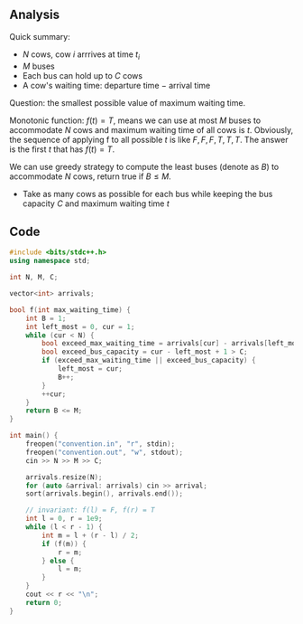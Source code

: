 ## Analysis

Quick summary:

* $N$ cows, cow $i$ arrrives at time $t_i$
* $M$ buses
* Each bus can hold up to $C$ cows
* A cow's waiting time: departure time $-$ arrival time

Question: the smallest possible value of maximum waiting time.

Monotonic function: $f(t) = T$, means we can use at most $M$ buses to accommodate $N$ cows and maximum waiting time of all cows is $t$. Obviously, the sequence of applying f to all possible $t$ is like $F, F, F, T, T, T$. The answer is the first $t$ that has $f(t) = T$.

We can use greedy strategy to compute the least buses (denote as $B$) to accommodate $N$ cows, return true if $B \leq M$. 

* Take as many cows as possible for each bus while keeping the bus capacity $C$ and maximum waiting time $t$

## Code

```c++
#include <bits/stdc++.h>
using namespace std;

int N, M, C;

vector<int> arrivals;

bool f(int max_waiting_time) {
    int B = 1;
    int left_most = 0, cur = 1;
    while (cur < N) {
        bool exceed_max_waiting_time = arrivals[cur] - arrivals[left_most] > max_waiting_time;
        bool exceed_bus_capacity = cur - left_most + 1 > C;
        if (exceed_max_waiting_time || exceed_bus_capacity) {
            left_most = cur;
            B++;
        }
        ++cur;
    }
    return B <= M;
}

int main() {
    freopen("convention.in", "r", stdin);
    freopen("convention.out", "w", stdout);
    cin >> N >> M >> C;

    arrivals.resize(N);
    for (auto &arrival: arrivals) cin >> arrival;
    sort(arrivals.begin(), arrivals.end());

    // invariant: f(l) = F, f(r) = T
    int l = 0, r = 1e9;
    while (l < r - 1) {
        int m = l + (r - l) / 2;
        if (f(m)) {
            r = m;
        } else {
            l = m;
        }
    }
    cout << r << "\n";
    return 0;
}

```